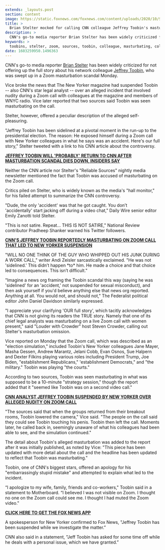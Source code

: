 ```yaml
--- 
extends: _layouts.post 
section: content 
image: https://static.foxnews.com/foxnews.com/content/uploads/2020/10/Stelter-Toobin-CNN-GETTY.jpg 
title: > 
  Brian Stelter mocked for calling CNN colleague Jeffrey Toobin's masturbation scandal an 'accident' 
description: > 
  CNN's go-to media reporter Brian Stelter has been widely criticized for not offering up the full story about his network colleague Jeffrey Toobin, who was swept up in a Zoom masturbation scandal Monday."Jeffrey Toobin has been sidelined at a pivotal moment in the run-up to the presidential election.The reason: He exposed himself during a Zoom call with New Yorker colleagues in what he says was an accident.JEFFREY TOOBIN WILL 'PROBABLY' RETURN TO CNN AFTER MASTURBATION SCANDAL DIES DOWN, INSIDERS SAYNeither the CNN article nor Stelter's "Reliable Sources" nightly media newsletter mentioned the fact that Toobin was accused of masturbating on the Zoom call.CNN ANALYST JEFFREY TOOBIN SUSPENDED BY NEW YORKER OVER ALLEGED NUDITY ON ZOOM CALL"The sources said that when the groups returned from their breakout rooms, Toobin lowered the camera," Vice said. 
keywords: > 
  toobins, stelter, zoom, sources, toobin, colleague, masturbating, colleagues, yorker, brian, mocked, scandal, calling, masturbation, jeffrey, suspended, cnn 
date: 1603259950.1496363 
--- 
```

<div><p class="speakable">CNN's go-to media reporter <a href="https://www.foxnews.com/media/cnn-brian-stelter-steve-scully-suspension-wtf">Brian Stelter</a>&#160;has been widely criticized for not offering up the full story about his network colleague <a href="https://www.foxnews.com/media/cnn-jeffrey-toobin-masturbating-zoom-call-new-yorker">Jeffrey Toobin</a>, who was swept up in a Zoom masturbation scandal Monday.</p><p class="ad gam"></p><p class="ad gam"></p><p class="ad gam"></p><p class="speakable">Vice broke the news&#160;that The New Yorker magazine had suspended Toobin -- also CNN's star legal analyst -- over an alleged incident that involved nudity during a Zoom call with colleagues at the&#160;magazine and members&#160;of WNYC radio. Vice later reported that two sources said Toobin was seen masturbating on the call.&#160;</p><p>Stelter, however, offered&#160;a peculiar&#160;description of the alleged self-pleasuring.&#160;</p><p>"Jeffrey Toobin has been sidelined at a pivotal moment in the run-up to the presidential election. The reason: He exposed himself during a Zoom call with New Yorker colleagues in what he says was an accident. Here's our full story," Stelter tweeted with a link to his CNN article about the controversy.&#160;</p><p class="ad gam"></p><p><a href="https://www.foxnews.com/media/jeffrey-toobin-return-cnn-masturbation-scandal-insiders"><strong>JEFFREY TOOBIN WILL 'PROBABLY' RETURN TO CNN AFTER MASTURBATION SCANDAL DIES DOWN, INSIDERS SAY</strong></a></p><p class="ad gam"></p><p>Neither the CNN article nor Stelter's "Reliable Sources" nightly media newsletter mentioned the fact that Toobin was accused of masturbating on the Zoom call.</p><p>Critics piled on Stelter, who is widely known as the media's "hall monitor," for his failed attempt to summarize the CNN controversy.&#160;</p><p class="ad gam"></p><p>"Dude, the only 'accident'&#160;was that he got caught. You don&#8217;t 'accidentally'&#160;start jacking off during a video chat," Daily Wire senior editor Emily Zanotti told Stelter.&#160;</p><p class="ad gam"></p><p>"This is not satire. Repeat... THIS IS NOT SATIRE," National Review contributor Pradheep Shanker warned his Twitter followers.&#160;</p><p class="ad gam"></p><p><strong><a href="https://www.foxnews.com/media/cnn-jeffrey-toobin-masturbating-zoom-call-new-yorker">CNN'S JEFFREY TOOBIN REPORTEDLY MASTURBATING ON ZOOM CALL THAT LED TO NEW YORKER SUSPENSION</a></strong></p><p class="ad gam"></p><p>"WILL NO ONE THINK OF THE GUY WHO WHIPPED OUT HIS JUNK DURING A WORK CALL," writer Andi Zeisler sarcastically exclaimed. "He was not 'sidelined.' This didn&#8217;t happen *to* him. He made a choice and that choice led to consequences. This isn&#8217;t difficult."</p><p>"Imagine a news org framing the Toobin scandal this way (saying he was 'sidelined' for an 'accident,'&#160;not suspended for sexual misconduct), and then ask yourself if you'd believe anything else that news org reported. Anything at all. You would not, and should not," The Federalist political editor John Daniel Davidson similarly expressed.</p><p>"I appreciate your clarifying 'OUR full story', which tacitly acknowledges that CNN is not giving its readers the TRUE story. Namely that one of its chief legal analysts was masturbating on a live Zoom call with women present," said&#160;"Louder with Crowder" host Steven Crowder, calling out Stelter's masturbation omission.&#160;</p><p class="ad gam"></p><p class="ad gam"></p><p>Vice reported on Monday that the Zoom call, which was described as an "election simulation," included&#160;Toobin's New Yorker colleagues Jane Mayer, Masha Gessen,&#160;Andrew Marantz,&#160;Jelani Cobb,&#160;Evan Osnos,&#160;Sue Halpern and Dexter Filkins playing various roles&#160;including President Trump, Joe Biden, "establishment Republicans," 'establishment Democrats," and "the military." Toobin was playing "the courts."</p><p>According to two sources, Toobin was seen masturbating in what was supposed to be a 10-minute "strategy session," though the report added&#160;that it "seemed like Toobin was on a second video call."</p><p class="ad gam"></p><p><strong><a href="https://www.foxnews.com/media/jeffrey-toobin-suspended-zoom-nudity-new-yorker-cnn">CNN ANALYST JEFFREY TOOBIN SUSPENDED BY NEW YORKER OVER ALLEGED NUDITY ON ZOOM CALL</a></strong></p><p class="ad gam"></p><p>"The sources said that when the groups returned from their breakout rooms, Toobin lowered the camera," Vice said. "The people on the call said they could see Toobin touching his penis. Toobin then left the call. Moments later, he called back in, seemingly unaware of what his colleagues had been able to see, and the simulation continued."</p><p class="ad gam"></p><p>The detail about Toobin's alleged masturbation was added to the report after it was initially published, as noted by Vice:&#160;"This piece has been updated with more detail about the call and the headline has been updated to reflect that Toobin was masturbating."</p><p>Toobin, one of CNN's biggest stars, offered an apology for his "embarrassingly stupid mistake"&#160;and attempted to explain what led to the incident.</p><p class="ad gam"></p><p>&#8220;I apologize to my wife, family, friends and co-workers," Toobin said in a statement to&#160;Motherboard. &#8220;I believed I was not visible on Zoom. I thought no one on the Zoom call could see me. I thought I had muted the Zoom video."</p><p><strong><a href="https://www.foxnews.com/apps-products" target="_blank">CLICK HERE TO GET THE FOX NEWS APP</a></strong></p><p class="ad gam"></p><p>A spokesperson for New Yorker confirmed to Fox News, "Jeffrey Toobin has been suspended while we investigate the matter.&#8221;&#160;</p><p class="ad gam"></p><p class="ad gam"></p><p>CNN also said in a&#160;statement, "Jeff Toobin has asked for some time off while he deals with a personal issue, which we have granted.&#8221;</p></div>